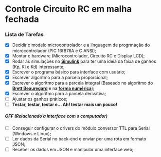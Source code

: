 # Controle Circuito RC em malha fechada

### Lista de Tarefas ###

- [x] Decidir o modelo microcontrolador e a línguagem de progrmação do microcontrolador (PIC 16f876A e C ANSI);
- [x] Montar o hardware (Microcontrolador, Circuito RC e Display LCD);
- [x] Rodar as simulações no [**Simulink**](https://pt.wikipedia.org/wiki/Simulink) para ter uma ideia da faixa de ganhos (Kp, Ki e Kd) interessante;
- [x] Escrever o programa básico para interface com usuário;
- [x] Escrever algoritmo para a parcela proporcional;
- [x] Escrever o algoritmo para a parcela integral (Baseado no algoritmo do [**Brett Beauregard**](http://brettbeauregard.com/blog/) e na [**forma numérica**](https://pt.wikipedia.org/wiki/Integra%C3%A7%C3%A3o_num%C3%A9rica#Ordem_de_aproxima%C3%A7%C3%A3o));
- [x] Escrever o algoritmo para a parcela derivativa;
- [ ] Ajustar os ganhos práticos;
- [ ] **Testar, testar, testar e... Ah! testar mais um pouco!**

##### **OFF (Relacionado a interface com o computador)** #####
- [ ] Conseguir configurar o drivers do módulo conversor TTL para Serial (Windows e Linux);
- [ ] Ler dados da Serial no back-end e enviar por uma rota em formato JSON;
- [ ] Receber os dados em JSON e manipular uma interface web;
